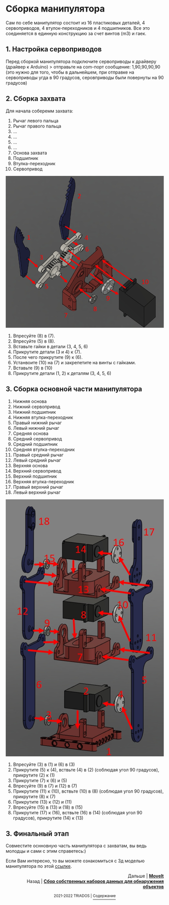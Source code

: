 # Сборка манипулятора
Сам по себе манипулятор состоит из 16 пластиковых деталей, 4 сервоприводов, 4 втулок-переходников и 4 подшипников. Все это соединяется в единную конструкцию за счет винтов (m3) и гаек.

## 1. Настройка сервоприводов

Перед сборкой манипулятора подключите сервоприводы к драйверу (драйвер к Arduino) > отправьте на com-порт сообщение: 1,90,90,90,90 (это нужно для того, чтобы в дальнейшем, при отправке на сервоприводы угда в 90 градусов, серовприводы были повернуты на 90 градусов)

## 2. Сборка захвата

Для начала соберемм захвата:
1. Рычаг левого пальца
2. Рычаг правого пальца
3. ...
4. ...
5. ...
6. ...
7. Основа захвата
8. Подшипник
9. Втулка-переходник
10. Сервопривод

<img src=https://github.com/mook003/Triados/blob/main/docs/images/zahvat_manipulator.jpg>

1. Впресуйте (8) в (7). 
2. Впресуйте (5) в (8). 
3. Вставьте гайки в детали (3, 4, 5, 6)
4. Прикрутите детали (3 и 4) к (7). 
5. После чего прикрутите (9) к (6). 
6. Устанвоите (10) на (7) и закрепетите на винты с гайками. 
7. Вставьте (9) в (10)
8. Прикрутите детали (1, 2) к деталям (3, 4, 5, 6)

## 3. Сборка основной части манипулятора

1. Нижняя основа
2. Нижний сервопривод
3. Нижний подшипник
4. Нижняя втулка-переходник
5. Правый нижний рычаг
6. Левый нижний рычаг
7. Средняя основа
8. Средний сервопривод
9. Средний подшипник
10. Средняя втулка-переходник
11. Правый средний рычаг
12. Левый средний рычаг
13. Верхняя основа
14. Верхний сервопривод
15. Верхний подшипник
16. Верхняя втулка-переходник
17. Правый верхний рычаг 
18. Левый верхний рычаг

<img src=https://github.com/mook003/Triados/blob/main/docs/images/osnova_manipulator.jpg>

1. Впресуйте (3) в (1) и (6) в (3)
2. Прикрутите (5) к (4), вствьте (4) в (2) (соблюдая угол 90 градусов), прикрутите (2) к (1)
3. Прикрутите (7) к (6) и (5)
4. Впресуйте (9) в (7) и (12) в (7)
5. Прикрутите (11) к (10), вствьте (10) в (8) (соблюдая угол 90 градусов), прикрутите (8) к (7)
6. Прикрутите (13) к (12) и (11)
7. Впресуйте (15) в (13) и (18) в (15)
8. Прикрутите (17) к (16), вствьте (16) в (14) (соблюдая угол 90 градусов), прикрутите (14) к (13)

## 3. Финальный этап
Совместите оснновную часть манипулятора с захватам, вы ведь молодцы и сами с этим справетесь:)

Если Вам интересно, то вы можете ознакомиться с 3д моделью манипулятора по этой [ссылке](https://github.com/mook003/Triados/blob/main/docs/МАНИПУЛЯТОР%202%20для%20GITHUB%20v1.stl).



<p align="right">Дальше | <b><a href="moveit.md">MoveIt</a></b>
<br/>
Назад | <b><a href="detection_datasets.md">Сбор собственных наборов данных для обнаружения объектов</a></b></p>

<p align="right">
<p align="center"><sup>2021-2022 TRIADOS | </sup><a href="../README.md#содержание"><sup>Содержание</sup></a></p>
